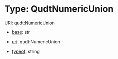 # Type: QudtNumericUnion



URI: [qudt:NumericUnion](qudt:NumericUnion)

* [base](https://w3id.org/linkml/base): str

* [uri](https://w3id.org/linkml/uri): qudt:NumericUnion


* [typeof](https://w3id.org/linkml/typeof): string








